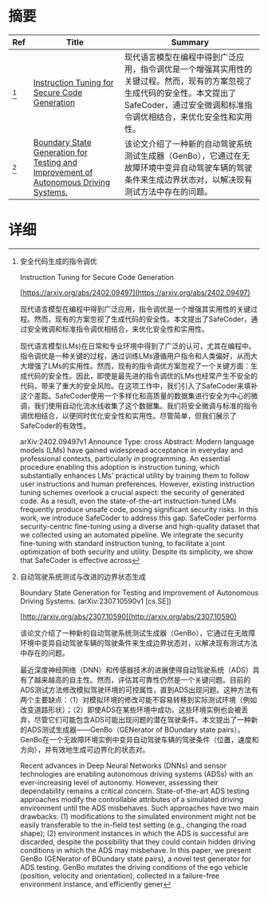 # 摘要

| Ref | Title | Summary |
| --- | --- | --- |
| [^1] | [Instruction Tuning for Secure Code Generation](https://arxiv.org/abs/2402.09497) | 现代语言模型在编程中得到广泛应用，指令调优是一个增强其实用性的关键过程。然而，现有的方案忽视了生成代码的安全性。本文提出了SafeCoder，通过安全微调和标准指令调优相结合，来优化安全性和实用性。 |
| [^2] | [Boundary State Generation for Testing and Improvement of Autonomous Driving Systems.](http://arxiv.org/abs/2307.10590) | 该论文介绍了一种新的自动驾驶系统测试生成器（GenBo），它通过在无故障环境中变异自动驾驶车辆的驾驶条件来生成边界状态对，以解决现有测试方法中存在的问题。 |

# 详细

[^1]: 安全代码生成的指令调优

    Instruction Tuning for Secure Code Generation

    [https://arxiv.org/abs/2402.09497](https://arxiv.org/abs/2402.09497)

    现代语言模型在编程中得到广泛应用，指令调优是一个增强其实用性的关键过程。然而，现有的方案忽视了生成代码的安全性。本文提出了SafeCoder，通过安全微调和标准指令调优相结合，来优化安全性和实用性。

    

    现代语言模型(LMs)在日常和专业环境中得到了广泛的认可，尤其在编程中。指令调优是一种关键的过程，通过训练LMs遵循用户指令和人类偏好，从而大大增强了LMs的实用性。然而，现有的指令调优方案忽视了一个关键方面：生成代码的安全性。因此，即使是最先进的指令调优的LMs也经常产生不安全的代码，带来了重大的安全风险。在这项工作中，我们引入了SafeCoder来填补这个差距。SafeCoder使用一个多样化和高质量的数据集进行安全为中心的微调，我们使用自动化流水线收集了这个数据集。我们将安全微调与标准的指令调优相结合，以便同时优化安全性和实用性。尽管简单，但我们展示了SafeCoder的有效性。

    arXiv:2402.09497v1 Announce Type: cross  Abstract: Modern language models (LMs) have gained widespread acceptance in everyday and professional contexts, particularly in programming. An essential procedure enabling this adoption is instruction tuning, which substantially enhances LMs' practical utility by training them to follow user instructions and human preferences. However, existing instruction tuning schemes overlook a crucial aspect: the security of generated code. As a result, even the state-of-the-art instruction-tuned LMs frequently produce unsafe code, posing significant security risks. In this work, we introduce SafeCoder to address this gap. SafeCoder performs security-centric fine-tuning using a diverse and high-quality dataset that we collected using an automated pipeline. We integrate the security fine-tuning with standard instruction tuning, to facilitate a joint optimization of both security and utility. Despite its simplicity, we show that SafeCoder is effective across
    
[^2]: 自动驾驶系统测试与改进的边界状态生成

    Boundary State Generation for Testing and Improvement of Autonomous Driving Systems. (arXiv:2307.10590v1 [cs.SE])

    [http://arxiv.org/abs/2307.10590](http://arxiv.org/abs/2307.10590)

    该论文介绍了一种新的自动驾驶系统测试生成器（GenBo），它通过在无故障环境中变异自动驾驶车辆的驾驶条件来生成边界状态对，以解决现有测试方法中存在的问题。

    

    最近深度神经网络（DNN）和传感器技术的进展使得自动驾驶系统（ADS）具有了越来越高的自主性。然而，评估其可靠性仍然是一个关键问题。目前的ADS测试方法修改模拟驾驶环境的可控属性，直到ADS出现问题。这种方法有两个主要缺点：（1）对模拟环境的修改可能不容易转移到实际测试环境（例如改变道路形状）；（2）即使ADS在某些环境中成功，这些环境实例也会被丢弃，尽管它们可能包含ADS可能出现问题的潜在驾驶条件。本文提出了一种新的ADS测试生成器——GenBo（GENerator of BOundary state pairs）。GenBo在一个无故障环境实例中变异自动驾驶车辆的驾驶条件（位置，速度和方向），并有效地生成可边界化的状态对。

    Recent advances in Deep Neural Networks (DNNs) and sensor technologies are enabling autonomous driving systems (ADSs) with an ever-increasing level of autonomy. However, assessing their dependability remains a critical concern. State-of-the-art ADS testing approaches modify the controllable attributes of a simulated driving environment until the ADS misbehaves. Such approaches have two main drawbacks: (1) modifications to the simulated environment might not be easily transferable to the in-field test setting (e.g., changing the road shape); (2) environment instances in which the ADS is successful are discarded, despite the possibility that they could contain hidden driving conditions in which the ADS may misbehave.  In this paper, we present GenBo (GENerator of BOundary state pairs), a novel test generator for ADS testing. GenBo mutates the driving conditions of the ego vehicle (position, velocity and orientation), collected in a failure-free environment instance, and efficiently gener
    

